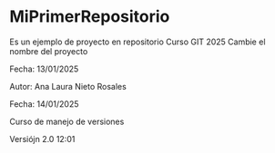 # MiPrimerRepositorio
Es un ejemplo de proyecto en repositorio Curso GIT 2025
Cambie el nombre del proyecto

Fecha: 13/01/2025

Autor: Ana Laura Nieto Rosales

Fecha: 14/01/2025

Curso de manejo de versiones 

Versiójn 2.0
12:01
